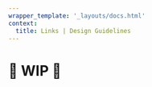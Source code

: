 ```yaml
---
wrapper_template: '_layouts/docs.html'
context:
  title: Links | Design Guidelines
---
```


# 🚧 WIP 🚧
